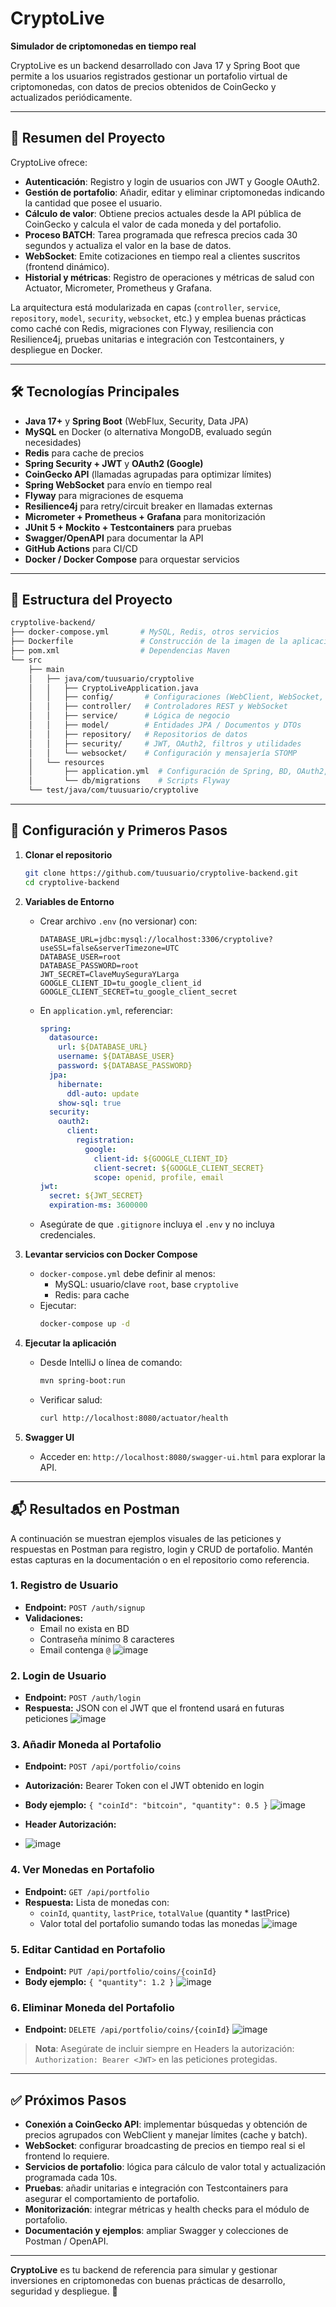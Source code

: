 # CryptoLive

**Simulador de criptomonedas en tiempo real**

CryptoLive es un backend desarrollado con Java 17 y Spring Boot que permite a los usuarios registrados gestionar un portafolio virtual de criptomonedas, con datos de precios obtenidos de CoinGecko y actualizados periódicamente.

---

## 🧠 Resumen del Proyecto

CryptoLive ofrece:

- **Autenticación**: Registro y login de usuarios con JWT y Google OAuth2.
- **Gestión de portafolio**: Añadir, editar y eliminar criptomonedas indicando la cantidad que posee el usuario.
- **Cálculo de valor**: Obtiene precios actuales desde la API pública de CoinGecko y calcula el valor de cada moneda y del portafolio.
- **Proceso BATCH**: Tarea programada que refresca precios cada 30 segundos y actualiza el valor en la base de datos.
- **WebSocket**: Emite cotizaciones en tiempo real a clientes suscritos  (frontend dinámico).
- **Historial y métricas**: Registro de operaciones y métricas de salud con Actuator, Micrometer, Prometheus y Grafana.

La arquitectura está modularizada en capas (`controller`, `service`, `repository`, `model`, `security`, `websocket`, etc.) y emplea buenas prácticas como caché con Redis, migraciones con Flyway, resiliencia con Resilience4j, pruebas unitarias e integración con Testcontainers, y despliegue en Docker.

---

## 🛠️ Tecnologías Principales

- **Java 17+** y **Spring Boot** (WebFlux, Security, Data JPA)
- **MySQL** en Docker (o alternativa MongoDB, evaluado según necesidades)
- **Redis** para cache de precios
- **Spring Security + JWT** y **OAuth2 (Google)**
- **CoinGecko API** (llamadas agrupadas para optimizar límites)
- **Spring WebSocket** para envío en tiempo real
- **Flyway** para migraciones de esquema
- **Resilience4j** para retry/circuit breaker en llamadas externas
- **Micrometer + Prometheus + Grafana** para monitorización
- **JUnit 5 + Mockito + Testcontainers** para pruebas
- **Swagger/OpenAPI** para documentar la API
- **GitHub Actions** para CI/CD
- **Docker / Docker Compose** para orquestar servicios

---

## 📂 Estructura del Proyecto

```bash
cryptolive-backend/
├── docker-compose.yml       # MySQL, Redis, otros servicios
├── Dockerfile               # Construcción de la imagen de la aplicación
├── pom.xml                  # Dependencias Maven
└── src
    ├── main
    │   ├── java/com/tuusuario/cryptolive
    │   │   ├── CryptoLiveApplication.java
    │   │   ├── config/       # Configuraciones (WebClient, WebSocket, Security)
    │   │   ├── controller/   # Controladores REST y WebSocket
    │   │   ├── service/      # Lógica de negocio
    │   │   ├── model/        # Entidades JPA / Documentos y DTOs
    │   │   ├── repository/   # Repositorios de datos
    │   │   ├── security/     # JWT, OAuth2, filtros y utilidades
    │   │   └── websocket/    # Configuración y mensajería STOMP
    │   └── resources
    │       ├── application.yml  # Configuración de Spring, BD, OAuth2, JWT
    │       └── db/migrations    # Scripts Flyway
    └── test/java/com/tuusuario/cryptolive
```

---

## 🚀 Configuración y Primeros Pasos

1. **Clonar el repositorio**

   ```bash
   git clone https://github.com/tuusuario/cryptolive-backend.git
   cd cryptolive-backend
   ```

2. **Variables de Entorno**

   - Crear archivo `.env` (no versionar) con:
     ```dotenv
     DATABASE_URL=jdbc:mysql://localhost:3306/cryptolive?useSSL=false&serverTimezone=UTC
     DATABASE_USER=root
     DATABASE_PASSWORD=root
     JWT_SECRET=ClaveMuySeguraYLarga
     GOOGLE_CLIENT_ID=tu_google_client_id
     GOOGLE_CLIENT_SECRET=tu_google_client_secret
     ```
   - En `application.yml`, referenciar:
     ```yaml
     spring:
       datasource:
         url: ${DATABASE_URL}
         username: ${DATABASE_USER}
         password: ${DATABASE_PASSWORD}
       jpa:
         hibernate:
           ddl-auto: update
         show-sql: true
       security:
         oauth2:
           client:
             registration:
               google:
                 client-id: ${GOOGLE_CLIENT_ID}
                 client-secret: ${GOOGLE_CLIENT_SECRET}
                 scope: openid, profile, email
     jwt:
       secret: ${JWT_SECRET}
       expiration-ms: 3600000
     ```
   - Asegúrate de que `.gitignore` incluya el `.env` y no incluya credenciales.

3. **Levantar servicios con Docker Compose**

   - `docker-compose.yml` debe definir al menos:
     - MySQL: usuario/clave `root`, base `cryptolive`
     - Redis: para cache
   - Ejecutar:
     ```bash
     docker-compose up -d
     ```

4. **Ejecutar la aplicación**

   - Desde IntelliJ o línea de comando:
     ```bash
     mvn spring-boot:run
     ```
   - Verificar salud:
     ```bash
     curl http://localhost:8080/actuator/health
     ```

5. **Swagger UI**

   - Acceder en: `http://localhost:8080/swagger-ui.html` para explorar la API.

---

## 📬 Resultados en Postman

A continuación se muestran ejemplos visuales de las peticiones y respuestas en Postman para registro, login y CRUD de portafolio. Mantén estas capturas en la documentación o en el repositorio como referencia.

### 1. Registro de Usuario

- **Endpoint:** `POST /auth/signup`
- **Validaciones:**
  - Email no exista en BD
  - Contraseña mínimo 8 caracteres
  - Email contenga `@`
![image](https://github.com/user-attachments/assets/4347da73-5a8b-41a3-94bf-6d4a8a9d4a83)



### 2. Login de Usuario

- **Endpoint:** `POST /auth/login`
- **Respuesta:** JSON con el JWT que el frontend usará en futuras peticiones
![image](https://github.com/user-attachments/assets/24b8279a-92ab-4663-9283-f62136153cf2)



### 3. Añadir Moneda al Portafolio

- **Endpoint:** `POST /api/portfolio/coins`
- **Autorización:** Bearer Token con el JWT obtenido en login
- **Body ejemplo:** `{ "coinId": "bitcoin", "quantity": 0.5 }`
![image](https://github.com/user-attachments/assets/e798b65d-f2af-4fa9-b53f-a9f34020de7e)



- **Header Autorización:**&#x20;
- ![image](https://github.com/user-attachments/assets/08623655-2f9a-499f-9e65-e392d648af88)


### 4. Ver Monedas en Portafolio

- **Endpoint:** `GET /api/portfolio`
- **Respuesta:** Lista de monedas con:
  - `coinId`, `quantity`, `lastPrice`, `totalValue` (quantity \* lastPrice)
  - Valor total del portafolio sumando todas las monedas
![image](https://github.com/user-attachments/assets/43cdd92b-1653-4901-96d9-dfa1efb9ee0e)



### 5. Editar Cantidad en Portafolio

- **Endpoint:** `PUT /api/portfolio/coins/{coinId}`
- **Body ejemplo:** `{ "quantity": 1.2 }`
![image](https://github.com/user-attachments/assets/cb4d0522-1ee9-4bee-bd17-c27009ac977d)



### 6. Eliminar Moneda del Portafolio

- **Endpoint:** `DELETE /api/portfolio/coins/{coinId}`
  ![image](https://github.com/user-attachments/assets/541e4888-c2a4-4094-a7cd-632cb6a40c12)




> **Nota**: Asegúrate de incluir siempre en Headers la autorización: `Authorization: Bearer <JWT>` en las peticiones protegidas.

---

## ✅ Próximos Pasos

- **Conexión a CoinGecko API**: implementar búsquedas y obtención de precios agrupados con WebClient y manejar límites (cache y batch).
- **WebSocket**: configurar broadcasting de precios en tiempo real si el frontend lo requiere.
- **Servicios de portafolio**: lógica para cálculo de valor total y actualización programada cada 10s.
- **Pruebas**: añadir unitarias e integración con Testcontainers para asegurar el comportamiento de portafolio.
- **Monitorización**: integrar métricas y health checks para el módulo de portafolio.
- **Documentación y ejemplos**: ampliar Swagger y colecciones de Postman / OpenAPI.

---

**CryptoLive** es tu backend de referencia para simular y gestionar inversiones en criptomonedas con buenas prácticas de desarrollo, seguridad y despliegue. 🚀

